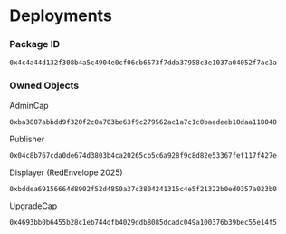 # Deployments

### Package ID
```
0x4c4a44d132f308b4a5c4904e0cf06db6573f7dda37958c3e1037a04052f7ac3a
```

### Owned Objects
AdminCap
```
0xba3887abbdd9f320f2c0a703be63f9c279562ac1a7c1c0baedeeb10daa118040
```
Publisher
```
0x04c8b767cda0de674d3803b4ca20265cb5c6a928f9c8d82e53367fef117f427e
```
Displayer (RedEnvelope 2025)
```
0xbddea69156664d8902f52d4850a37c3804241315c4e5f21322b0ed0357a023b0
```
UpgradeCap
```
0x4693bb0b6455b28c1eb744dfb4029ddb8085dcadc049a100376b39bec55e14f5
```
